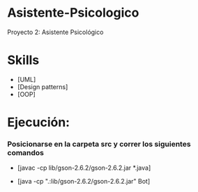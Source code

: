 # Asistente-Psicologico
Proyecto 2: Asistente Psicológico 

# Skills 

- [UML]
- [Design patterns]
- [OOP]

# Ejecución:

<h3>Posicionarse en la carpeta src y correr los siguientes comandos</h3>

- [javac -cp lib/gson-2.6.2/gson-2.6.2.jar *.java]

- [java -cp ".:lib/gson-2.6.2/gson-2.6.2.jar" Bot]
